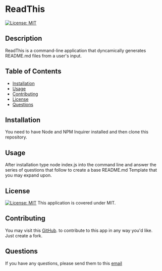 # ReadThis
  [![License: MIT](https://img.shields.io/badge/License-MIT-yellow.svg)](https://opensource.org/licenses/MIT)
  ## Description
  ReadThis is a command-line application that dyncamically generates README.md files from a user's input.
  ## Table of Contents
  * [Installation](#installation)
  * [Usage](#usage)
  * [Contributing](#contributing)
  * [License](#license)
  * [Questions](#questions)
  ## Installation
  You need to have Node and NPM Inquirer installed and then clone this repository.
  ## Usage
  After installation type node index.js into the command line and answer the series of questions that follow to create a base README.md Template that you may expand upon.
  ## License
  [![License: MIT](https://img.shields.io/badge/License-MIT-yellow.svg)](https://opensource.org/licenses/MIT)
  This application is covered under MIT.
  ## Contributing
  
  You may visit this [GitHub](https://github.com/AlexHappel). to contribute to this app in any way you'd like. Just create a fork.
  ## Questions
  If you have any questions, please send them to this [email](mailto:alex.happel90@gmail.com)